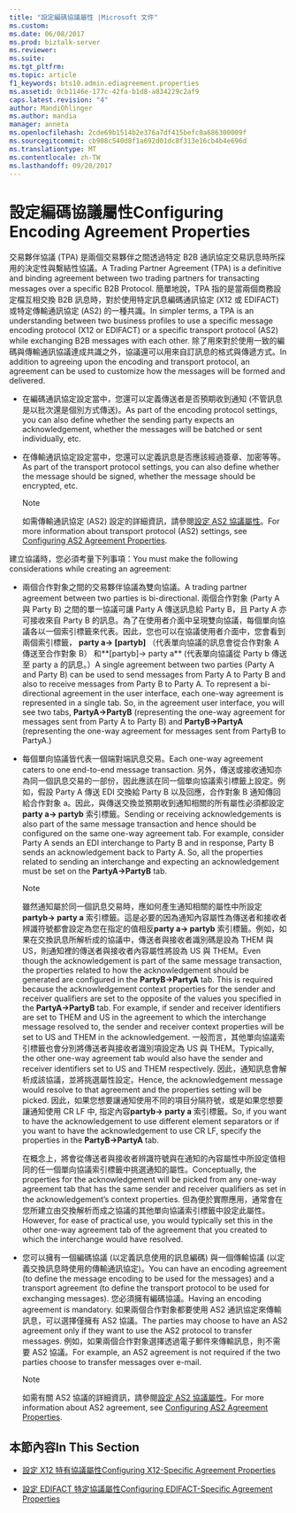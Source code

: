 ```yaml
---
title: "設定編碼協議屬性 |Microsoft 文件"
ms.custom: 
ms.date: 06/08/2017
ms.prod: biztalk-server
ms.reviewer: 
ms.suite: 
ms.tgt_pltfrm: 
ms.topic: article
f1_keywords: bts10.admin.ediagreement.properties
ms.assetid: 0cb1146e-177c-42fa-b1d8-a834229c2af9
caps.latest.revision: "4"
author: MandiOhlinger
ms.author: mandia
manager: anneta
ms.openlocfilehash: 2cde69b1514b2e376a7df415befc0a686300009f
ms.sourcegitcommit: cb908c540d8f1a692d01dc8f313e16cb4b4e696d
ms.translationtype: MT
ms.contentlocale: zh-TW
ms.lasthandoff: 09/20/2017
---
```

# <a name="configuring-encoding-agreement-properties"></a><span data-ttu-id="902b2-102">設定編碼協議屬性</span><span class="sxs-lookup"><span data-stu-id="902b2-102">Configuring Encoding Agreement Properties</span></span>
<span data-ttu-id="902b2-103">交易夥伴協議 (TPA) 是兩個交易夥伴之間透過特定 B2B 通訊協定交易訊息時所採用的決定性與繫結性協議。</span><span class="sxs-lookup"><span data-stu-id="902b2-103">A Trading Partner Agreement (TPA) is a definitive and binding agreement between two trading partners for transacting messages over a specific B2B Protocol.</span></span> <span data-ttu-id="902b2-104">簡單地說，TPA 指的是當兩個商務設定檔互相交換 B2B 訊息時，對於使用特定訊息編碼通訊協定 (X12 或 EDIFACT) 或特定傳輸通訊協定 (AS2) 的一種共識。</span><span class="sxs-lookup"><span data-stu-id="902b2-104">In simpler terms, a TPA is an understanding between two business profiles to use a specific message encoding protocol (X12 or EDIFACT) or a specific transport protocol (AS2) while exchanging B2B messages with each other.</span></span> <span data-ttu-id="902b2-105">除了用來對於使用一致的編碼與傳輸通訊協議達成共識之外，協議還可以用來自訂訊息的格式與傳遞方式。</span><span class="sxs-lookup"><span data-stu-id="902b2-105">In addition to agreeing upon the encoding and transport protocol, an agreement can be used to customize how the messages will be formed and delivered.</span></span>  
  
-   <span data-ttu-id="902b2-106">在編碼通訊協定設定當中，您還可以定義傳送者是否預期收到通知 (不管訊息是以批次還是個別方式傳送)。</span><span class="sxs-lookup"><span data-stu-id="902b2-106">As part of the encoding protocol settings, you can also define whether the sending party expects an acknowledgement, whether the messages will be batched or sent individually, etc.</span></span>  
  
-   <span data-ttu-id="902b2-107">在傳輸通訊協定設定當中，您還可以定義訊息是否應該經過簽章、加密等等。</span><span class="sxs-lookup"><span data-stu-id="902b2-107">As part of the transport protocol settings, you can also define whether the message should be signed, whether the message should be encrypted, etc.</span></span>  
  
    > [!NOTE]
    >  <span data-ttu-id="902b2-108">如需傳輸通訊協定 (AS2) 設定的詳細資訊，請參閱[設定 AS2 協議屬性](../core/configuring-as2-agreement-properties.md)。</span><span class="sxs-lookup"><span data-stu-id="902b2-108">For more information about transport protocol (AS2) settings, see [Configuring AS2 Agreement Properties](../core/configuring-as2-agreement-properties.md).</span></span>  
  
 <span data-ttu-id="902b2-109">建立協議時，您必須考量下列事項：</span><span class="sxs-lookup"><span data-stu-id="902b2-109">You must make the following considerations while creating an agreement:</span></span>  
  
-   <span data-ttu-id="902b2-110">兩個合作對象之間的交易夥伴協議為雙向協議。</span><span class="sxs-lookup"><span data-stu-id="902b2-110">A trading partner agreement between two parties is bi-directional.</span></span> <span data-ttu-id="902b2-111">兩個合作對象 (Party A 與 Party B) 之間的單一協議可讓 Party A 傳送訊息給 Party B，且 Party A 亦可接收來自 Party B 的訊息。為了在使用者介面中呈現雙向協議，每個單向協議各以一個索引標籤來代表。因此，您也可以在協議使用者介面中，您會看到兩個索引標籤， **party a-> [partyb]** （代表單向協議的訊息會從合作對象 A 傳送至合作對象 B） 和**[partyb]-> party a** (代表單向協議從 Party b 傳送至 party a 的訊息。）</span><span class="sxs-lookup"><span data-stu-id="902b2-111">A single agreement between two parties (Party A and Party B) can be used to send messages from Party A to Party B and also to receive messages from Party B to Party A. To represent a bi-directional agreement in the user interface, each one-way agreement is represented in a single tab. So, in the agreement user interface, you will see two tabs, **PartyA->PartyB** (representing the one-way agreement for messages sent from Party A to Party B) and **PartyB->PartyA** (representing the one-way agreement for messages sent from PartyB to PartyA.)</span></span>  
  
-   <span data-ttu-id="902b2-112">每個單向協議皆代表一個端對端訊息交易。</span><span class="sxs-lookup"><span data-stu-id="902b2-112">Each one-way agreement caters to one end-to-end message transaction.</span></span> <span data-ttu-id="902b2-113">另外，傳送或接收通知亦為同一個訊息交易的一部份，因此應該在同一個單向協議索引標籤上設定。例如，假設 Party A 傳送 EDI 交換給 Party B 以及回應，合作對象 B 通知傳回給合作對象 a。因此，與傳送交換並預期收到通知相關的所有屬性必須都設定**party a-> partyb**  索引標籤。</span><span class="sxs-lookup"><span data-stu-id="902b2-113">Sending or receiving acknowledgements is also part of the same message transaction and hence should be configured on the same one-way agreement tab. For example, consider Party A sends an EDI interchange to Party B and in response, Party B sends an acknowledgement back to Party A. So, all the properties related to sending an interchange and expecting an acknowledgement must be set on the **PartyA->PartyB** tab.</span></span>  
  
    > [!NOTE]
    >  <span data-ttu-id="902b2-114">雖然通知屬於同一個訊息交易時，應如何產生通知相關的屬性中所設定**partyb-> party a**  索引標籤。這是必要的因為通知內容屬性為傳送者和接收者辨識符號都會設定為您在指定的值相反**party a-> partyb**  索引標籤。例如，如果在交換訊息所解析成的協議中，傳送者與接收者識別碼是設為 THEM 與 US，則通知裡的傳送者與接收者內容屬性將設為 US 與 THEM。</span><span class="sxs-lookup"><span data-stu-id="902b2-114">Even though the acknowledgement is part of the same message transaction, the properties related to how the acknowledgement should be generated are configured in the **PartyB->PartyA** tab. This is required because the acknowledgement context properties for the sender and receiver qualifiers are set to the opposite of the values you specified in the **PartyA->PartyB** tab. For example, if sender and receiver identifiers are set to THEM and US in the agreement to which the interchange message resolved to, the sender and receiver context properties will be set to US and THEM in the acknowledgement.</span></span> <span data-ttu-id="902b2-115">一般而言，其他單向協議索引標籤也會分別將傳送者與接收者識別項設定為 US 與 THEM。</span><span class="sxs-lookup"><span data-stu-id="902b2-115">Typically, the other one-way agreement tab would also have the sender and receiver identifiers set to US and THEM respectively.</span></span> <span data-ttu-id="902b2-116">因此，通知訊息會解析成該協議，並將挑選屬性設定。</span><span class="sxs-lookup"><span data-stu-id="902b2-116">Hence, the acknowledgement message would resolve to that agreement and the properties setting will be picked.</span></span> <span data-ttu-id="902b2-117">因此，如果您想要讓通知使用不同的項目分隔符號，或是如果您想要讓通知使用 CR LF 中, 指定內容**partyb-> party a**  索引標籤。</span><span class="sxs-lookup"><span data-stu-id="902b2-117">So, if you want to have the acknowledgement to use different element separators or if you want to have the acknowledgement to use CR LF, specify the properties in the **PartyB->PartyA** tab.</span></span>  
    >   
    >  <span data-ttu-id="902b2-118">在概念上，將會從傳送者與接收者辨識符號與在通知的內容屬性中所設定值相同的任一個單向協議索引標籤中挑選通知的屬性。</span><span class="sxs-lookup"><span data-stu-id="902b2-118">Conceptually, the properties for the acknowledgement will be picked from any one-way agreement tab that has the same sender and receiver qualifiers as set in the acknowledgement’s context properties.</span></span> <span data-ttu-id="902b2-119">但為便於實際應用，通常會在您所建立由交換解析而成之協議的其他單向協議索引標籤中設定此屬性。</span><span class="sxs-lookup"><span data-stu-id="902b2-119">However, for ease of practical use, you would typically set this in the other one-way agreement tab of the agreement that you created to which the interchange would have resolved.</span></span>  
  
-   <span data-ttu-id="902b2-120">您可以擁有一個編碼協議 (以定義訊息使用的訊息編碼) 與一個傳輸協議 (以定義交換訊息時使用的傳輸通訊協定)。</span><span class="sxs-lookup"><span data-stu-id="902b2-120">You can have an encoding agreement (to define the message encoding to be used for the messages) and a transport agreement (to define the transport protocol to be used for exchanging messages).</span></span> <span data-ttu-id="902b2-121">您必須擁有編碼協議。</span><span class="sxs-lookup"><span data-stu-id="902b2-121">Having an encoding agreement is mandatory.</span></span> <span data-ttu-id="902b2-122">如果兩個合作對象都要使用 AS2 通訊協定來傳輸訊息，可以選擇僅擁有 AS2 協議。</span><span class="sxs-lookup"><span data-stu-id="902b2-122">The parties may choose to have an AS2 agreement only if they want to use the AS2 protocol to transfer messages.</span></span> <span data-ttu-id="902b2-123">例如，如果兩個合作對象選擇透過電子郵件來傳輸訊息，則不需要 AS2 協議。</span><span class="sxs-lookup"><span data-stu-id="902b2-123">For example, an AS2 agreement is not required if the two parties choose to transfer messages over e-mail.</span></span>  
  
    > [!NOTE]
    >  <span data-ttu-id="902b2-124">如需有關 AS2 協議的詳細資訊，請參閱[設定 AS2 協議屬性](../core/configuring-as2-agreement-properties.md)。</span><span class="sxs-lookup"><span data-stu-id="902b2-124">For more information about AS2 agreement, see [Configuring AS2 Agreement Properties](../core/configuring-as2-agreement-properties.md).</span></span>  
  
## <a name="in-this-section"></a><span data-ttu-id="902b2-125">本節內容</span><span class="sxs-lookup"><span data-stu-id="902b2-125">In This Section</span></span>  
  
-   [<span data-ttu-id="902b2-126">設定 X12 特有協議屬性</span><span class="sxs-lookup"><span data-stu-id="902b2-126">Configuring X12-Specific Agreement Properties</span></span>](../core/configuring-x12-specific-agreement-properties.md)  
  
-   [<span data-ttu-id="902b2-127">設定 EDIFACT 特定協議屬性</span><span class="sxs-lookup"><span data-stu-id="902b2-127">Configuring EDIFACT-Specific Agreement Properties</span></span>](../core/configuring-edifact-specific-agreement-properties.md)